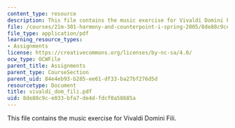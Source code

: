 ```yaml
---
content_type: resource
description: This file contains the music exercise for Vivaldi Domini Fili.
file: /courses/21m-301-harmony-and-counterpoint-i-spring-2005/8de88c9ce033bfa7de4dfdcf0a58685a_vivaldi_dom_fili.pdf
file_type: application/pdf
learning_resource_types:
- Assignments
license: https://creativecommons.org/licenses/by-nc-sa/4.0/
ocw_type: OCWFile
parent_title: Assignments
parent_type: CourseSection
parent_uid: 84e4eb93-b285-ee61-df33-ba27bf276d5d
resourcetype: Document
title: vivaldi_dom_fili.pdf
uid: 8de88c9c-e033-bfa7-de4d-fdcf0a58685a
---
```

This file contains the music exercise for Vivaldi Domini Fili.